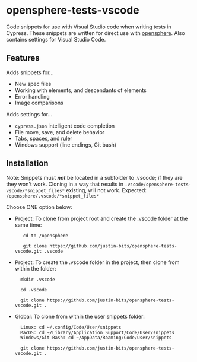 # opensphere-tests-vscode
Code snippets for use with Visual Studio code when writing tests in Cypress.  These snippets are written for direct use with [opensphere](https://github.com/ngageoint/opensphere).  Also contains settings for Visual Studio Code.

## Features
Adds snippets for...
* New spec files
* Working with elements, and descendants of elements
* Error handling
* Image comparisons

Adds settings for...
* ```cypress.json``` intelligent code completion
* File move, save, and delete behavior
* Tabs, spaces, and ruler
* Windows support (line endings, Git bash)

## Installation
Note: Snippets must ***not*** be located in a subfolder to .vscode; if they are they won't work. Cloning in a way that results in ```.vscode/opensphere-tests-vscode/*snippet_files*``` existing, will not work.  Expected: ```/opensphere/.vscode/*snippet_files*```

Choose ONE option below:

* Project: To clone from project root and create the .vscode folder at the same time:
        
         cd to /opensphere

         git clone https://github.com/justin-bits/opensphere-tests-vscode.git .vscode

* Project: To create the .vscode folder in the project, then clone from within the folder:
      
        mkdir .vscode

        cd .vscode

        git clone https://github.com/justin-bits/opensphere-tests-vscode.git .

* Global: To clone from within the user snippets folder:
      
        Linux: cd ~/.config/Code/User/snippets
        MacOS: cd ~/Library/Application Support/Code/User/snippets
        Windows/Git Bash: cd ~/AppData/Roaming/Code/User/snippets

        git clone https://github.com/justin-bits/opensphere-tests-vscode.git .